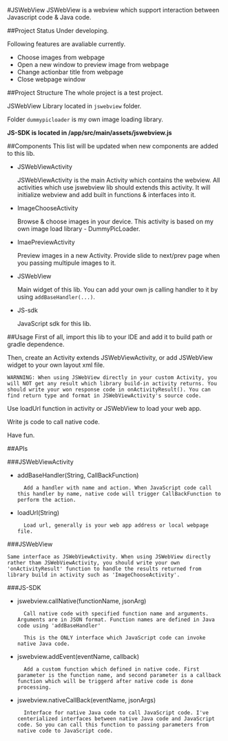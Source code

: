#JSWebView
JSWebView is a webview which support interaction between Javascript code & Java code.

##Project Status
Under developing. 

Following features are avaliable currently.

* Choose images from webpage
* Open a new window to preview image from webpage
* Change actionbar title from webpage
* Close webpage window

##Project Structure
The whole project is a test project. 

JSWebView Library located in `jswebview` folder.

Folder `dummypicloader` is my own image loading library.

**JS-SDK is located in /app/src/main/assets/jswebview.js**

##Components
This list will be updated when new components are added to this lib.

* JSWebViewActivity
	
	JSWebViewActivity is the main Activity which contains the webview. All activities which use jswebview lib should extends this activity. It will initialize webview and add built in functions & interfaces into it.
	
* ImageChooseActivity

	Browse & choose images in your device. This activity is based on my own image load library - DummyPicLoader.
	
* ImaePreviewActivity

	Preview images in a new Activity. Provide slide to next/prev page when you passing multipule images to it.
* JSWebView

	Main widget of this lib. You can add your own js calling handler to it by using `addBaseHandler(...)`.
	
* JS-sdk

	JavaScript sdk for this lib.
	
##Usage
First of all, import this lib to your IDE and add it to build path or gradle dependence.

Then, create an Activity extends JSWebViewActivity, or add JSWebView widget to your own layout xml file. 

	WARNNING: When using JSWebView directly in your custom Activity, you will NOT get any result which library build-in activity returns. You should write your won response code in onActivityResult(). You can find return type and format in JSWebViewActivity's source code.

Use loadUrl function in activity or JSWebView
to load your web app.

Write js code to call native code.

Have fun.

##APIs

###JSWebViewActivity
* addBaseHandler(String, CallBackFunction)
		
		Add a handler with name and action. When JavaScript code call this handler by name, native code will trigger CallBackFunction to perform the action.

* loadUrl(String)

		Load url, generally is your web app address or local webpage file.
		
###JSWebView

	Same interface as JSWebViewActivity. When using JSWebView directly rather tham JSWebViewActivity, you should write your own 'onActivityResult' function to handle the results returned from library build in activity such as 'ImageChooseActivity'.
	
###JS-SDK

* jswebview.callNative(functionName, jsonArg)

		Call native code with specified function name and arguments. Arguments are in JSON format. Function names are defined in Java code using 'addBaseHandler'
		
		This is the ONLY interface which JavaScript code can invoke native Java code.
		
* jswebview.addEvent(eventName, callback)

		Add a custom function which defined in native code. First parameter is the function name, and second parameter is a callback function which will be triggerd after native code is done processing.
		
* jswebview.nativeCallBack(eventName, jsonArgs)

		Interface for native Java code to call JavaScript code. I've centerialized interfaces between native Java code and JavaScript code. So you can call this function to passing parameters from native code to JavaScript code.
		